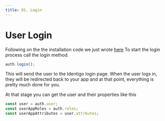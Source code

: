 ```yaml
---
title: 01. Login
---
```

# User Login

Following on the the installation code we just wrote <a href="https://docs.identigo.org/Typescript Client Sdk">here</a>
To start the login process call the login method.

```typescript
auth.login();
```

This will send the user to the Identigo login page.
When the user logs in, they will be redirected back to your app and at that point, everything is pretty much done for you.

At that stage you can get the user and their properties like this

```typescript
const user = auth.user;
const userAppRoles = auth.roles;
const userAppAttributes = user.attrbutes;
```
